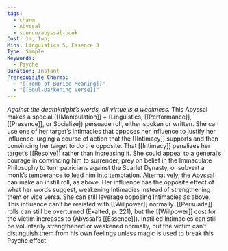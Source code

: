 ```yaml
---
tags:
  - charm
  - Abyssal
  - source/abyssal-book
Cost: 1m, 1wp; 
Mins: Linguistics 5, Essence 3
Type: Simple
Keywords:
  - Psyche
Duration: Instant
Prerequisite Charms:
  - "[[Tomb of Buried Meaning]]"
  - "[[Soul-Darkening Verse]]"
---
```

*Against the deathknight’s words, all virtue is a weakness.*
This Abyssal makes a special ([[Manipulation]] + [Linguistics, [[Performance]], [[Presence]], or Socialize]) persuade roll, either spoken or written. She can use one of her target’s Intimacies that opposes her influence to justify her influence, urging a course of action that the [[Intimacy]] supports and then convincing her target to do the opposite. That [[Intimacy]] penalizes her target’s [[Resolve]] rather than increasing it. She could appeal to a general’s courage in convincing him to surrender, prey on belief in the Immaculate Philosophy to turn patricians against the Scarlet Dynasty, or subvert a monk’s temperance to lead him into temptation.
Alternatively, the Abyssal can make an instill roll, as above. Her influence has the opposite effect of what her words suggest, weakening Intimacies instead of strengthening them or vice versa. She can still leverage opposing Intimacies as above.
This influence can’t be resisted with [[Willpower]] normally. [[Persuade]] rolls can still be overturned (Exalted, p. 221), but the [[Willpower]] cost for the victim increases to (Abyssal’s [[Essence]]). Instilled Intimacies can still be voluntarily strengthened or weakened normally, but the victim can’t distinguish them from his own feelings unless magic is used to break this Psyche effect.
